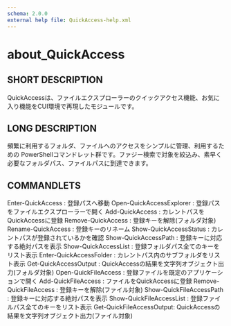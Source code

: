 ```yaml
---
schema: 2.0.0
external help file: QuickAccess-help.xml
---
```

# about_QuickAccess
## SHORT DESCRIPTION
QuickAccessは、ファイルエクスプローラーのクイックアクセス機能、お気に入り機能をCUI環境で再現したモジュールです。
## LONG DESCRIPTION
頻繁に利用するフォルダ、ファイルへのアクセスをシンプルに管理、利用するための PowerShellコマンドレット群です。ファジー検索で対象を絞込み、素早く必要なフォルダパス、ファイルパスに到達できます。
## COMMANDLETS
Enter-QuickAccess        : 登録パスへ移動 
Open-QuickAccessExplorer : 登録パスをファイルエクスプローラーで開く
Add-QuickAccess          : カレントパスを QuickAccessに登録
Remove-QuickAccess       : 登録キーを解除(フォルダ対象)
Rename-QuickAccess       : 登録キーのリネーム
Show-QuickAccessStatus   : カレントパスが登録されているかを確認
Show-QuickAccessPath     : 登録キーに対応する絶対パスを表示
Show-QuickAccessList     : 登録フォルダパス全てのキーをリスト表示
Enter-QuickAccessFolder  : カレントパス内のサブフォルダをリスト表示
Get-QuickAccessOutput    : QuickAccessの結果を文字列オブジェクト出力(フォルダ対象)
Open-QuickFileAccess     : 登録ファイルを既定のアプリケーションで開く
Add-QuickFileAccess      : ファイルをQuickAccessに登録
Remove-QuickFileAccess   : 登録キーを解除(ファイル対象)
Show-QuickFileAccessPath : 登録キーに対応する絶対パスを表示
Show-QuickFileAccessList : 登録ファイルパス全てのキーをリスト表示
Get-QuickFileAccessOutput: QuickAccessの結果を文字列オブジェクト出力(ファイル対象)
